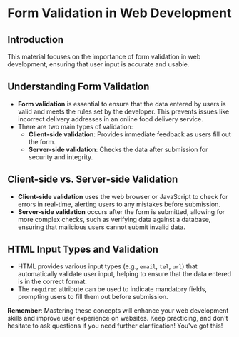 # Form Validation in Web Development

## Introduction
This material focuses on the importance of form validation in web development, ensuring that user input is accurate and usable.

## Understanding Form Validation
- **Form validation** is essential to ensure that the data entered by users is valid and meets the rules set by the developer. This prevents issues like incorrect delivery addresses in an online food delivery service.
- There are two main types of validation:
  - **Client-side validation**: Provides immediate feedback as users fill out the form.
  - **Server-side validation**: Checks the data after submission for security and integrity.

## Client-side vs. Server-side Validation
- **Client-side validation** uses the web browser or JavaScript to check for errors in real-time, alerting users to any mistakes before submission.
- **Server-side validation** occurs after the form is submitted, allowing for more complex checks, such as verifying data against a database, ensuring that malicious users cannot submit invalid data.

## HTML Input Types and Validation
- HTML provides various input types (e.g., `email`, `tel`, `url`) that automatically validate user input, helping to ensure that the data entered is in the correct format.
- The `required` attribute can be used to indicate mandatory fields, prompting users to fill them out before submission.

**Remember**: Mastering these concepts will enhance your web development skills and improve user experience on websites. Keep practicing, and don't hesitate to ask questions if you need further clarification! You've got this!